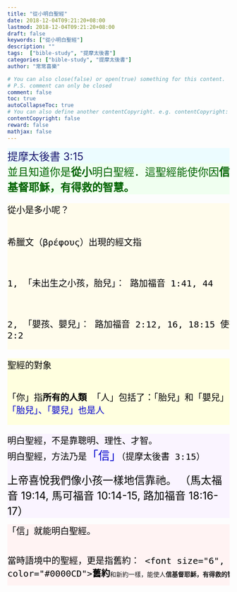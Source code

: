 ```yaml
---
title: "從小明白聖經"
date: 2018-12-04T09:21:20+08:00
lastmod: 2018-12-04T09:21:20+08:00
draft: false
keywords: ["從小明白聖經"]
description: ""
tags:  ["bible-study", "提摩太後書"]
categories: ["bible-study", "提摩太後書"]
author: "常常喜樂"

# You can also close(false) or open(true) something for this content.
# P.S. comment can only be closed
comment: false
toc: true
autoCollapseToc: true
# You can also define another contentCopyright. e.g. contentCopyright: "This is another copyright."
contentCopyright: false
reward: false
mathjax: false
---
```


<div style="background-color:#ECFCFF"><font size="5", color="#191970">
提摩太後書 3:15
</font>
</div>

<div style="background-color:#F0FFF0"><font size="5", color="#006400">
並且知道你是<b>從小</b>明白聖經．這聖經能使你因<b>信基督耶穌，有得救的智慧。</b>
</font>
</div>

<div style="background-color:#FFFCEC"><font size="5", color="#000000">
<pre>
從小是多小呢？

希臘文（βρέφους）出現的經文指

1, 「未出生之小孩，胎兒」：
路加福音 1:41, 44

2, 「嬰孩、嬰兒」：
路加福音 2:12, 16, 18:15
使徒行傳 7:19
彼得前書 2:2
</pre>
</font>
</div>

<div style="background-color:#FFFFDF"><font size="5", color="#000000">
<pre>
聖經的對象

「你」指<b>所有的人類</b>
「人」包括了：「胎兒」和「嬰兒」
<font color="#0000CD">「胎兒」、「嬰兒」也是人</font>
</pre>
</font>
</div>

<div style="background-color:#FAF4FF"><font size="5", color="#000000">
<pre>
明白聖經，不是靠聰明、理性、才智。
明白聖經，方法乃是<font size="6", color="#0000CD">「信」</font>（提摩太後書 3:15）
</pre>
上帝喜悅我們像小孩一樣地信靠祂。
（馬太福音 19:14, 馬可福音 10:14-15, 路加福音 18:16-17）
</font>
</div>

<div style="background-color:#FFF3F3"><font size="5", color="#000000">
<pre>
「信」就能明白聖經。

當時語境中的聖經，更是指舊約：
<font size="6", color="#0000CD"><b>舊約</b></font>和新約一樣，能使人<b>信基督耶穌，有得救的智慧。</b>
</pre>
</font>
</div>